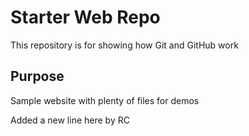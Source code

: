 # Starter Web Repo

This repository is for showing how Git and GitHub work

## Purpose

Sample website with plenty of files for demos

Added a new line here by RC
